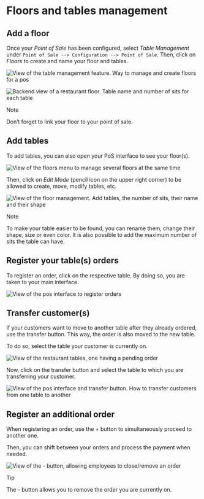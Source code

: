 # Floors and tables management

## Add a floor

Once your *Point of Sale* has been configured, select *Table Management*
under `Point of Sale --> Configuration -->
Point of Sale`. Then, click on *Floors* to create and name your floor
and tables.

![View of the table management feature. Way to manage and create floors
for a pos](floors_tables/restaurant_03.png)

![Backend view of a restaurant floor. Table name and number of sits for
each table](floors_tables/restaurant_04.png)

<div class="note">

<div class="title">

Note

</div>

Don’t forget to link your floor to your point of sale.

</div>

## Add tables

To add tables, you can also open your PoS interface to see your
floor(s).

![View of the floors menu to manage several floors at the same
time](floors_tables/restaurant_05.png)

Then, click on *Edit Mode* (pencil icon on the upper right corner) to be
allowed to create, move, modify tables, etc.

![View of the floor management. Add tables, the number of sits, their
name and their shape](floors_tables/restaurant_06.png)

<div class="note">

<div class="title">

Note

</div>

To make your table easier to be found, you can rename them, change their
shape, size or even color. It is also possible to add the maximum number
of sits the table can have.

</div>

## Register your table(s) orders

To register an order, click on the respective table. By doing so, you
are taken to your main interface.

![View of the pos interface to register
orders](floors_tables/restaurant_07.png)

## Transfer customer(s)

If your customers want to move to another table after they already
ordered, use the transfer button. This way, the order is also moved to
the new table.

To do so, select the table your customer is currently on.

![View of the restaurant tables, one having a pending
order](floors_tables/restaurant_08.png)

Now, click on the transfer button and select the table to which you are
transferring your customer.

![View of the pos interface and transfer button. How to transfer
customers from one table&#10;to
another](floors_tables/restaurant_09.png)

## Register an additional order

When registering an order, use the + button to simultaneously proceed to
another one.

Then, you can shift between your orders and process the payment when
needed.

![View of the - button, allowing employees to close/remove an
order](floors_tables/restaurant_10.png)

<div class="tip">

<div class="title">

Tip

</div>

The - button allows you to remove the order you are currently on.

</div>
